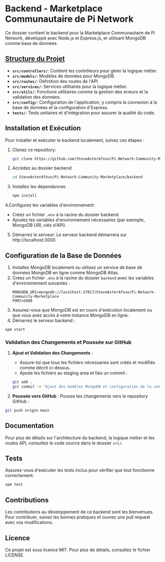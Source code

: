 # Backend - Marketplace Communautaire de Pi Network

Ce dossier contient le backend pour la Marketplace Communautaire de Pi Network, développé avec Node.js et Express.js, et utilisant MongoDB comme base de données.

## [Structure du Projet](Backend_Structure)

- **`src/controllers/`**: Contient les contrôleurs pour gérer la logique métier.
- **`src/models/`**: Modèles de données pour MongoDB.
- **`src/routes/`**: Définition des routes de l'API.
- **`src/services/`**: Services utilitaires pour la logique métier.
- **`src/utils/`**: Fonctions utilitaires comme la gestion des erreurs et la validation des données.
- **`src/config/`**: Configuration de l'application, y compris la connexion à la base de données et la configuration d'Express.
- **`tests/`**: Tests unitaires et d'intégration pour assurer la qualité du code.

## Installation et Exécution

Pour installer et exécuter le backend localement, suivez ces étapes :

1. Clonez ce repository:
   ```bash
   git clone https://github.com/SteveAsterAfovo/Pi-Network-Community-Marketplace.git
2. Accédez au dossier backend
   ```bash
   cd SteveAsterAfovo/Pi-Network-Community-Marketplace/backend
3. Installez les dépendances:
   ```bash
   npm install
4.Configurez les variables d'environnement:
- Créez un fichier `.env` à la racine du dossier backend.
- Ajoutez les variables d'environnement nécessaires (par exemple, MongoDB URI, clés d'API).
5. Démarrez le serveur:
Le serveur backend démarrera sur http://localhost:3000.

## Configuration de la Base de Données

1. Installez MongoDB localement ou utilisez un service de base de données MongoDB en ligne comme MongoDB Atlas.
2. Créez un fichier `.env` à la racine du dossier `backend` avec les variables d'environnement suivantes :
   ```plaintext
   MONGODB_URI=mongodb://localhost:27017/SteveAsterAfovo/Pi-Network-Community-Marketplace
   PORT=5000
3. Assurez-vous que MongoDB est en cours d'exécution localement ou que vous avez accès à votre instance MongoDB en ligne.
4. Démarrez le serveur backend :
```bash
npm start
```

### Validation des Changements et Poussée sur GitHub
1. **Ajout et Validation des Changements** :
   - Assure-toi que tous les fichiers nécessaires sont créés et modifiés comme décrit ci-dessus.
   - Ajoute les fichiers au staging area et fais un commit :

   ```bash
   git add .
   git commit -m "Ajout des modèles MongoDB et configuration de la connexion"

2. **Poussée vers GitHub** :
Pousse tes changements vers le repository GitHub :
```bash
git push origin main
```

## Documentation
Pour plus de détails sur l'architecture du backend, la logique métier et les routes API, consultez le code source dans le dossier `src/`.

## Tests
Assurez-vous d'exécuter les tests inclus pour vérifier que tout fonctionne correctement:
   ```bash
   npm test
```

## Contributions
Les contributions au développement de ce backend sont les bienvenues. Pour contribuer, suivez les bonnes pratiques et ouvrez une pull request avec vos modifications.

## Licence
Ce projet est sous licence MIT. Pour plus de détails, consultez le fichier LICENSE.
